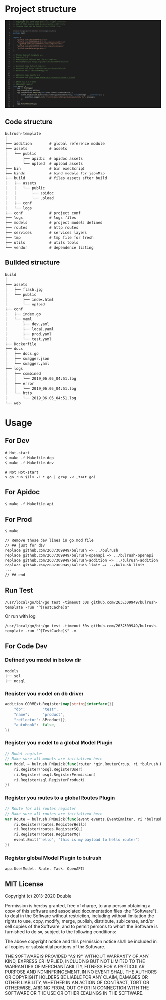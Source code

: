 
# Project structure

![template flash](./assets/home.png)

## Code structure

    bulrush-template
    │
    ├── addition        # global reference module
    ├── assets          # assets
    │   └── public
    │       ├── apidoc  # apidoc assets
    │       └── upload  # upload assets
    ├── bin             # bin execScript 
    ├── binds           # bind models for jsonMap
    ├── build           # files assets after build
    │   ├── assets
    │   │   └── public
    │   │       ├── apidoc
    │   │       └── upload
    │   ├── conf
    │   └── logs
    ├── conf            # project conf
    ├── logs            # logs files
    ├── models          # project models defined
    ├── routes          # http routes
    ├── services        # services layers
    ├── tmp             # tmp file for fresh
    ├── utils           # utils tools
    └── vendor          # dependence listing

## Builded structure

    build
    │
    ├── assets
    │   ├── flash.jpg
    │   └── public
    │       ├── index.html
    │       └── upload
    ├── conf
    │   ├── index.go
    │   └── yaml
    │       ├── dev.yaml
    │       ├── local.yaml
    │       ├── prod.yaml
    │       └── test.yaml
    ├── Dockerfile
    ├── docs
    │   ├── docs.go
    │   ├── swagger.json
    │   └── swagger.yaml
    ├── logs
    │   ├── combined
    │   │   └── 2019_06.05_04:51.log
    │   ├── error
    │   │   └── 2019_06.05_04:51.log
    │   └── http
    │       └── 2019_06.05_04:51.log
    └── web

# Usage

## For Dev
```shell
# Hot-start 
$ make -f Makefile.dep
$ make -f Makefile.dev
```

```shell
# Not Hot-start 
$ go run $(ls -1 *.go | grep -v _test.go)
```

## For Apidoc

```shell
$ make -f Makefile.api
```

## For Prod

```shell
$ make
```
    // Remove those dev lines in go.mod file
    // ## just for dev
    replace github.com/2637309949/bulrush => ../bulrush
    replace github.com/2637309949/bulrush-openapi => ../bulrush-openapi
    replace github.com/2637309949/bulrush-addition => ../bulrush-addition
    replace github.com/2637309949/bulrush-limit => ../bulrush-limit
    ...
    // ## end


## Run Test

```shell
/usr/local/go/bin/go test -timeout 30s github.com/2637309949/bulrush-template -run "^(TestCache)$"
```
Or run with log
```shell
/usr/local/go/bin/go test -timeout 30s github.com/2637309949/bulrush-template -run "^(TestCache)$" -v
```

## For Code Dev

### Defined you model in below dir
    models
    ├── sql
    ├── nosql

### Register you model on db driver

```go
addition.GORMExt.Register(map[string]interface{}{
    "db":        "test",
    "name":      "product",
    "reflector": &Product{},
    "autoHook":  false,
})
```
### Register you model to a global Model Plugin

```go
// Model register
// Make sure all models are initialized here
var Model = bulrush.PNQuick(func(router *gin.RouterGroup, ri *bulrush.ReverseInject) {
	ri.Register(nosql.RegisterUser)
	ri.Register(nosql.RegisterPermission)
	ri.Register(sql.RegisterProduct)
})
```

### Register you routes to a global Routes Plugin

```go
// Route for all routes register
// Make sure all routes are initialized here
var Route = bulrush.PNQuick(func(event events.EventEmmiter, ri *bulrush.ReverseInject) {
	ri.Register(routes.RegisterHello)
	ri.Register(routes.RegisterSQL)
	ri.Register(routes.RegisterMq)
	event.Emit("hello", "this is my payload to hello router")
})
```

### Register global Model Plugin to bulrush

```go
app.Use(Model, Route, Task, OpenAPI)
```

## MIT License
Copyright (c) 2018-2020 Double

Permission is hereby granted, free of charge, to any person obtaining a copy
of this software and associated documentation files (the "Software"), to deal
in the Software without restriction, including without limitation the rights
to use, copy, modify, merge, publish, distribute, sublicense, and/or sell
copies of the Software, and to permit persons to whom the Software is
furnished to do so, subject to the following conditions:

The above copyright notice and this permission notice shall be included in all
copies or substantial portions of the Software.

THE SOFTWARE IS PROVIDED "AS IS", WITHOUT WARRANTY OF ANY KIND, EXPRESS OR
IMPLIED, INCLUDING BUT NOT LIMITED TO THE WARRANTIES OF MERCHANTABILITY,
FITNESS FOR A PARTICULAR PURPOSE AND NONINFRINGEMENT. IN NO EVENT SHALL THE
AUTHORS OR COPYRIGHT HOLDERS BE LIABLE FOR ANY CLAIM, DAMAGES OR OTHER
LIABILITY, WHETHER IN AN ACTION OF CONTRACT, TORT OR OTHERWISE, ARISING FROM,
OUT OF OR IN CONNECTION WITH THE SOFTWARE OR THE USE OR OTHER DEALINGS IN THE
SOFTWARE.